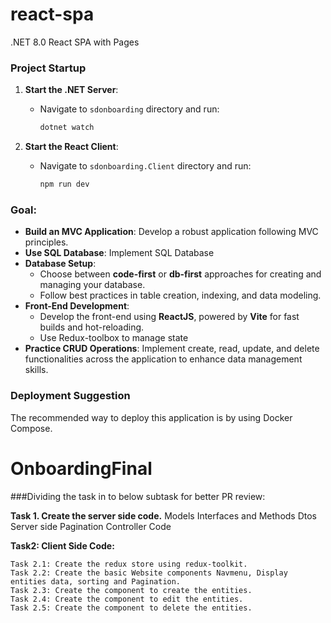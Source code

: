 # react-spa

.NET 8.0 React SPA with Pages 

### Project Startup
1. **Start the .NET Server**:
   - Navigate to `sdonboarding` directory and run:
     ```bash
     dotnet watch
     ```

2. **Start the React Client**:
   - Navigate to `sdonboarding.Client` directory and run:
     ```bash
     npm run dev
     ```

### Goal:
- **Build an MVC Application**: Develop a robust application following MVC principles.
- **Use SQL Database**: Implement SQL Database  
- **Database Setup**:
  - Choose between **code-first** or **db-first** approaches for creating and managing your database.
  - Follow best practices in table creation, indexing, and data modeling.
- **Front-End Development**:
  - Develop the front-end using **ReactJS**, powered by **Vite** for fast builds and hot-reloading.
  - Use Redux-toolbox to manage state
- **Practice CRUD Operations**: Implement create, read, update, and delete functionalities across the application to enhance data management skills.

### Deployment Suggestion
The recommended way to deploy this application is by using Docker Compose. 


# OnboardingFinal
###Dividing the task in to below subtask for better PR review:

**Task 1. Create the server side code.**
		Models
		Interfaces and Methods
		Dtos
		Server side Pagination
		Controller Code

**Task2: Client Side Code:**

	Task 2.1: Create the redux store using redux-toolkit.
	Task 2.2: Create the basic Website components Navmenu, Display entities data, sorting and Pagination.
	Task 2.3: Create the component to create the entities.
	Task 2.4: Create the component to edit the entities.
	Task 2.5: Create the component to delete the entities.

